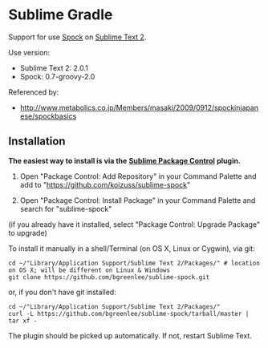 # Sublime Gradle

Support for use [Spock](http://code.google.com/p/spock/) on [Sublime Text 2](http://www.sublimetext.com/).

Use version:
* Sublime Text 2: 2.0.1
* Spock: 0.7-groovy-2.0

Referenced by:
* http://www.metabolics.co.jp/Members/masaki/2009/0912/spockinjapanese/spockbasics

## Installation

**The easiest way to install is via the** [**Sublime Package Control**](http://wbond.net/sublime_packages/package_control) **plugin.**

1. Open "Package Control: Add Repository" in your Command Palette and add to "https://github.com/koizuss/sublime-spock"

2. Open "Package Control: Install Package" in your Command Palette and search for "sublime-spock"

(if you already have it installed, select "Package Control: Upgrade Package" to upgrade)

To install it manually in a shell/Terminal (on OS X, Linux or Cygwin), via git:

    cd ~/"Library/Application Support/Sublime Text 2/Packages/" # location on OS X; will be different on Linux & Windows
    git clone https://github.com/bgreenlee/sublime-spock.git

or, if you don't have git installed:

    cd ~/"Library/Application Support/Sublime Text 2/Packages/"
    curl -L https://github.com/bgreenlee/sublime-spock/tarball/master | tar xf -

The plugin should be picked up automatically. If not, restart Sublime Text.

## Usage

Enabled related to Spock Snippet on Groovy Files(*.groovy) automatically

### Build System

TODO:

## Issues

TODO:

## Bugs and Feature Requests

<http://github.com/bgreenlee/sublime-spock/issues>
